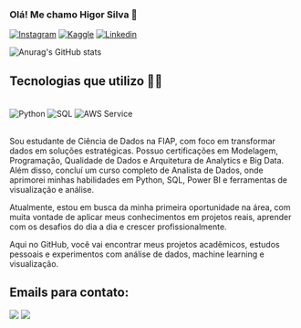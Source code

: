 ### Olá! Me chamo Higor Silva 👋

[![Instagram](https://img.shields.io/badge/Instagram-E4405F?style=for-the-badge&logo=instagram&logoColor=white)](https://www.instagram.com/higorr_silvaa/)
[![Kaggle](https://img.shields.io/badge/Kaggle-20BEFF?style=for-the-badge&logo=Kaggle&logoColor=white)](https://www.kaggle.com/higormalz)
[![Linkedin](https://img.shields.io/badge/LinkedIn-0077B5?style=for-the-badge&logo=linkedin&logoColor=white)](https://www.linkedin.com/in/higor-silva-4a7341273/)

![Anurag's GitHub stats](https://github-readme-stats.vercel.app/api?username=HIGORMALz&show_icons=true&theme=radical)

## Tecnologias que utilizo 🧑‍💻

<div style="display: inline_block"><br/>
  <img align="center" alt="Python" src="https://img.shields.io/badge/Python-14354C?style=for-the-badge&logo=python&logoColor=white"/>
  <img align="center" alt="SQL" src="https://img.shields.io/badge/MySQL-00000F?style=for-the-badge&logo=mysql&logoColor=white"/>
  <img align="center" alt="AWS Service" src="https://img.shields.io/badge/Amazon_AWS-FF9900?style=for-the-badge&logo=amazonaws&logoColor=white"/>
</div><br/>

Sou estudante de Ciência de Dados na FIAP, com foco em transformar dados em soluções estratégicas. Possuo certificações em Modelagem, Programação, Qualidade de Dados e Arquitetura de Analytics e Big Data. Além disso, concluí um curso completo de Analista de Dados, onde aprimorei minhas habilidades em Python, SQL, Power BI e ferramentas de visualização e análise.

Atualmente, estou em busca da minha primeira oportunidade na área, com muita vontade de aplicar meus conhecimentos em projetos reais, aprender com os desafios do dia a dia e crescer profissionalmente.

Aqui no GitHub, você vai encontrar meus projetos acadêmicos, estudos pessoais e experimentos com análise de dados, machine learning e visualização. 
## Emails para contato:

[![](https://img.shields.io/badge/Gmail-D14836?style=for-the-badge&logo=gmail&logoColor=white)](higorsilva10322@gmail.com)
[![](https://img.shields.io/badge/Microsoft_Outlook-0078D4?style=for-the-badge&logo=microsoft-outlook&logoColor=white)](higorsilva1032@outlook.com)
